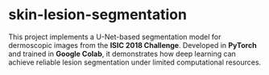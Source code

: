 # skin-lesion-segmentation
This project implements a U-Net-based segmentation model for dermoscopic images from the **ISIC 2018 Challenge**.   Developed in **PyTorch** and trained in **Google Colab**, it demonstrates how deep learning can achieve reliable lesion segmentation under limited computational resources.
